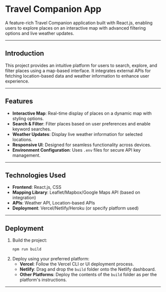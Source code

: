 
# Travel Companion App

A feature-rich Travel Companion application built with React.js, enabling users to explore places on an interactive map with advanced filtering options and live weather updates.

---
## **Introduction**
This project provides an intuitive platform for users to search, explore, and filter places using a map-based interface. It integrates external APIs for fetching location-based data and weather information to enhance user experience.

---

## **Features**
- **Interactive Map**: Real-time display of places on a dynamic map with styling options.
- **Search & Filter**: Filter places based on user preferences and enable keyword searches.
- **Weather Updates**: Display live weather information for selected locations.
- **Responsive UI**: Designed for seamless functionality across devices.
- **Environment Configuration**: Uses `.env` files for secure API key management.

---

## **Technologies Used**
- **Frontend**: React.js, CSS
- **Mapping Library**: Leaflet/Mapbox/Google Maps API (based on integration)
- **APIs**: Weather API, Location-based APIs
- **Deployment**: Vercel/Netlify/Heroku (or specify platform used)

---


## **Deployment**
1. Build the project:
   ```bash
   npm run build
   ```
2. Deploy using your preferred platform:
   - **Vercel**: Follow the Vercel CLI or UI deployment process.
   - **Netlify**: Drag and drop the `build` folder onto the Netlify dashboard.
   - **Other Platforms**: Deploy the contents of the `build` folder as per the platform's instructions.

---


